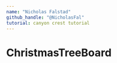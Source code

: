 ```yaml
---
name: "Nicholas Falstad"
github_handle: "@NicholasFal"
tutorial: canyon crest tutorial
---
```


# ChristmasTreeBoard

<!-- I made a christmas tree board that has lights all around it, acting as ornaments. -->

<!-- $43.73 -->

